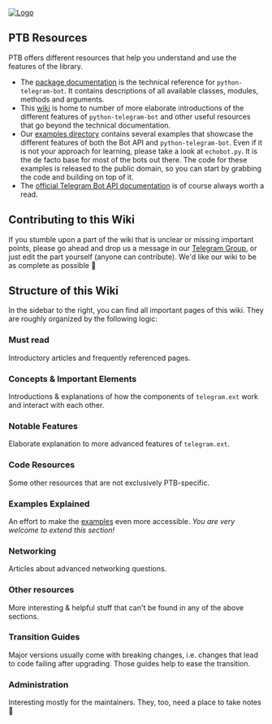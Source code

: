 [![Logo](https://github.com/python-telegram-bot/logos/raw/master/logo-text/png/ptb-logo-text_768.png)](https://python-telegram-bot.org/)

## PTB Resources

PTB offers different resources that help you understand and use the features of the library.

-   The [package documentation][] is the technical reference for
    `python-telegram-bot`. It contains descriptions of all available
    classes, modules, methods and arguments.
-   This [wiki][] is home to number of more elaborate introductions of
    the different features of `python-telegram-bot` and other useful
    resources that go beyond the technical documentation.
-   Our [examples directory][] contains several examples that showcase
    the different features of both the Bot API and
    `python-telegram-bot`. Even if it is not your approach for learning,
    please take a look at `echobot.py`. It is the de facto base for most
    of the bots out there. The code for these examples is released to
    the public domain, so you can start by grabbing the code and
    building on top of it.
-   The [official Telegram Bot API documentation][] is of course always
    worth a read.

  [package documentation]: https://python-telegram-bot.readthedocs.io/
  [wiki]: https://github.com/python-telegram-bot/python-telegram-bot/wiki/
  [examples directory]: https://github.com/python-telegram-bot/python-telegram-bot/blob/master/examples/README.md
  [official Telegram Bot API documentation]: https://core.telegram.org/bots/api


## Contributing to this Wiki
If you stumble upon a part of the wiki that is unclear or missing important points, please go ahead and drop us a message in our [Telegram Group](https://t.me/pythontelegrambotgroup), or just edit the part yourself (anyone can contribute). We'd like our wiki to be as complete as possible 🙂

## Structure of this Wiki

In the sidebar to the right, you can find all important pages of this wiki. They are roughly organized by the following logic:

### Must read

Introductory articles and frequently referenced pages.

### Concepts & Important Elements

Introductions & explanations of how the components of `telegram.ext` work and interact with each other.

### Notable Features

Elaborate explanation to more advanced features of `telegram.ext`.

### Code Resources

Some other resources that are not exclusively PTB-specific.

### Examples Explained

An effort to make the [examples](https://github.com/python-telegram-bot/python-telegram-bot/tree/master/examples) even more accessible.
*You are very welcome to extend this section!*

### Networking

Articles about advanced networking questions.

### Other resources

More interesting & helpful stuff that can't be found in any of the above sections.

### Transition Guides

Major versions usually come with breaking changes, i.e. changes that lead to code failing after upgrading. Those guides help to ease the transition.

### Administration

Interesting mostly for the maintainers. They, too, need a place to take notes 🙂